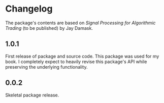 # Changelog

The package's contents are based on _Signal Processing for Algorithmic Trading_ (to be published) by Jay Damask. 

## 1.0.1

First release of package and source code. This package was used for my book. I completely expect to heavily revise this package's API while preserving the underlying functionality.

## 0.0.2

Skeletal package release. 




